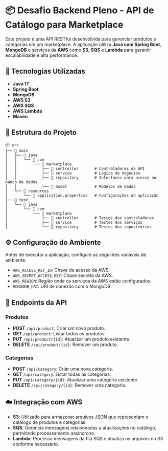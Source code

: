 # 📦 Desafio Backend Pleno - API de Catálogo para Marketplace

Este projeto é uma API RESTful desenvolvida para gerenciar produtos e categorias em um marketplace. A aplicação utiliza **Java com Spring Boot**, **MongoDB** e serviços da **AWS** como **S3**, **SQS** e **Lambda** para garantir escalabilidade e alta performance.

## 🚀 Tecnologias Utilizadas

- **Java 17**
- **Spring Boot**
- **MongoDB**
- **AWS S3**
- **AWS SQS**
- **AWS Lambda**
- **Maven**

## 📁 Estrutura do Projeto

```
📦 src
├── 📂 main
│   ├── 📂 java
│   │   └── 📂 com
│   │       └── 📂 marketplace
│   │           ├── 📂 controller       # Controladores da API
│   │           ├── 📂 service          # Lógica de negócios
│   │           ├── 📂 repository       # Interfaces para acesso ao banco de dados
│   │           └── 📂 model            # Modelos de dados
│   └── 📂 resources
│       └── 📄 application.properties   # Configurações da aplicação
├── 📂 test
│   └── 📂 java
│       └── 📂 com
│           └── 📂 marketplace
│               ├── 📂 controller       # Testes dos controladores
│               ├── 📂 service          # Testes dos serviços
│               └── 📂 repository       # Testes dos repositórios
```

## ⚙️ Configuração do Ambiente

Antes de executar a aplicação, configure as seguintes variáveis de ambiente:

- `AWS_ACCESS_KEY_ID`: Chave de acesso da AWS.
- `AWS_SECRET_ACCESS_KEY`: Chave secreta da AWS.
- `AWS_REGION`: Região onde os serviços da AWS estão configurados.
- `MONGODB_URI`: URI de conexão com o MongoDB.

## 📩 Endpoints da API

### Produtos

- **POST** `/api/product`: Criar um novo produto.
- **GET** `/api/product`: Listar todos os produtos.
- **PUT** `/api/product/{id}`: Atualizar um produto existente.
- **DELETE** `/api/product/{id}`: Remover um produto.

### Categorias

- **POST** `/api/category`: Criar uma nova categoria.
- **GET** `/api/category`: Listar todas as categorias.
- **PUT** `/api/category/{id}`: Atualizar uma categoria existente.
- **DELETE** `/api/category/{id}`: Remover uma categoria.

## ☁️ Integração com AWS

- **S3**: Utilizado para armazenar arquivos JSON que representam o catálogo de produtos e categorias.
- **SQS**: Gerencia mensagens relacionadas a atualizações no catálogo, permitindo processamento assíncrono.
- **Lambda**: Processa mensagens da fila SQS e atualiza os arquivos no S3 conforme necessário.